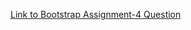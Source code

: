 [Link to Bootstrap Assignment-4 Question](https://rajeshmeanstack.blogspot.com/2022/08/bootstrap-assignment-4.html)
